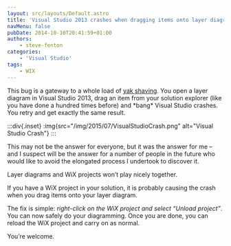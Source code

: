 ```yaml
---
layout: src/layouts/Default.astro
title: 'Visual Studio 2013 crashes when dragging items onto layer diagrams'
navMenu: false
pubDate: 2014-10-10T20:41:59+01:00
authors:
    - steve-fenton
categories:
    - 'Visual Studio'
tags:
    - WIX
---
```


This bug is a gateway to a whole load of [yak shaving](/blog/2014/08/the-many-manifestations-of-yak-shaving/). You open a layer diagram in Visual Studio 2013, drag an item from your solution explorer (like you have done a hundred times before) and \*bang\* Visual Studio crashes. You retry and get exactly the same result.

:::div{.inset}
:img{src="/img/2015/07/VisualStudioCrash.png" alt="Visual Studio Crash"}
:::

This may not be the answer for everyone, but it was the answer for me – and I suspect will be the answer for a number of people in the future who would like to avoid the elongated process I undertook to discover it.

Layer diagrams and WiX projects won’t play nicely together.

If you have a WiX project in your solution, it is probably causing the crash when you drag items onto your layer diagram.

The fix is simple: *right-click on the WiX project and select “Unload project”*. You can now safely do your diagramming. Once you are done, you can reload the WiX project and carry on as normal.

You’re welcome.